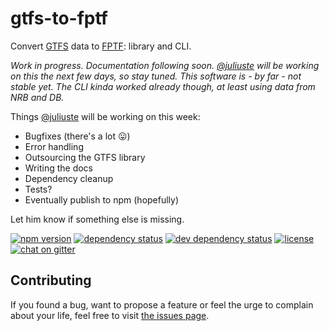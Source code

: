 # gtfs-to-fptf

Convert [GTFS](https://developers.google.com/transit/gtfs/) data to [FPTF](https://github.com/public-transport/friendly-public-transport-format): library and CLI.

*Work in progress. Documentation following soon. [@juliuste](https://github.com/juliuste) will be working on this the next few days, so stay tuned. This software is - by far - not stable yet. The CLI kinda worked already though, at least using data from NRB and DB.*

Things [@juliuste](https://github.com/juliuste) will be working on this week:
- Bugfixes (there's a lot 😛)
- Error handling
- Outsourcing the GTFS library
- Writing the docs
- Dependency cleanup
- Tests?
- Eventually publish to npm (hopefully)

Let him know if something else is missing.

[![npm version](https://img.shields.io/npm/v/gtfs-to-fptf.svg)](https://www.npmjs.com/package/gtfs-to-fptf)
[![dependency status](https://img.shields.io/david/public-transport/gtfs-to-fptf.svg)](https://david-dm.org/public-transport/gtfs-to-fptf)
[![dev dependency status](https://img.shields.io/david/dev/public-transport/gtfs-to-fptf.svg)](https://david-dm.org/public-transport/gtfs-to-fptf#info=devDependencies)
[![license](https://img.shields.io/github/license/public-transport/gtfs-to-fptf.svg?style=flat)](LICENSE)
[![chat on gitter](https://badges.gitter.im/juliuste.svg)](https://gitter.im/juliuste)

## Contributing

If you found a bug, want to propose a feature or feel the urge to complain about your life, feel free to visit [the issues page](https://github.com/public-transport/gtfs-to-fptf/issues).
